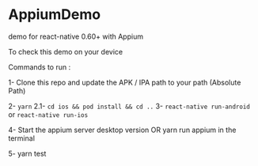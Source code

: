 # AppiumDemo
demo for react-native 0.60+ with Appium 


To check this demo on your device 

Commands to run : 

1- Clone this repo and update the APK / IPA path to your path (Absolute Path)

2- `yarn`
2.1- `cd ios && pod install && cd ..`
3- `react-native run-android` or `react-native run-ios`

4- Start the appium server desktop version OR yarn run appium in the terminal 

5- yarn test 
